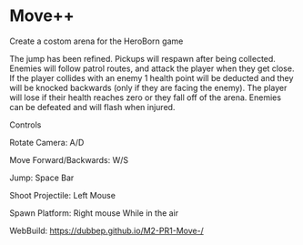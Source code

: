 # Move++
Create a costom arena for the HeroBorn game
 
The jump has been refined. Pickups will respawn after being collected. Enemies will follow patrol routes, and attack the player when they get close. If the player collides with an enemy 1 health point will be deducted and they will be knocked backwards (only if they are facing the enemy). The player will lose if their health reaches zero or they fall off of the arena. Enemies can be defeated and will flash when injured. 

Controls

Rotate Camera: A/D

Move Forward/Backwards: W/S

Jump: Space Bar

Shoot Projectile: Left Mouse

Spawn Platform: Right mouse While in the air

WebBuild: https://dubbep.github.io/M2-PR1-Move-/
